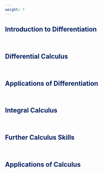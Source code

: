 ```yaml
---
weight: 7
---
```


## <span style="color:RGB(0,32,96"> Introduction to Differentiation </span> 
<br>

## <span style="color:RGB(0,32,96"> Differential Calculus </span> 
<br>

## <span style="color:RGB(0,32,96"> Applications of Differentiation </span> 
<br>

## <span style="color:RGB(0,32,96"> Integral Calculus </span> 
<br>

## <span style="color:RGB(0,32,96"> Further Calculus Skills </span> 
<br>

## <span style="color:RGB(0,32,96"> Applications of Calculus </span> 
<br>
